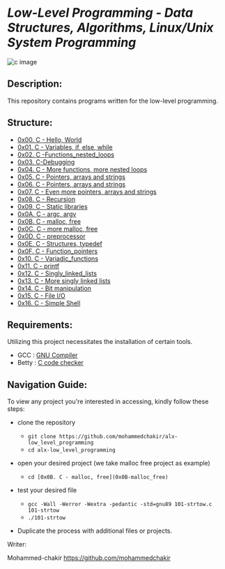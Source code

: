 # *Low-Level Programming - Data Structures, Algorithms, Linux/Unix System Programming*

![c image](https://5.imimg.com/data5/SELLER/Default/2021/6/OD/DF/RP/23999962/c-language-500x500.jpg)

## Description:

This repository contains programs written for the low-level programming.

## Structure:
- [0x00. C - Hello, World](0x00-hello_world)
- [0x01. C - Variables, if, else, while](0x01-variables_if_else_while)
- [0x02. C -Functions_nested_loops](0x02-functions_nested_loops)
- [0x03. C-Debugging](0x03-debugging)
- [0x04. C - More functions, more nested loops](0x04-more_functions_nested_loops)
- [0x05. C - Pointers, arrays and strings](0x05-pointers_arrays_strings)
- [0x06. C - Pointers, arrays and strings](0x06-pointers_arrays_strings)
- [0x07. C - Even more pointers, arrays and strings](0x07-pointers_arrays_strings)
- [0x08. C - Recursion](0x08-recursion)
- [0x09. C - Static libraries](0x09-static_libraries)
- [0x0A. C - argc, argv](0x0A-argc_argv)
- [0x0B. C - malloc, free](0x0B-malloc_free)
- [0x0C. C - more malloc, free](0x0C-more_malloc_free)
- [0x0D. C - preprocessor](0x0D-preprocessor)
- [0x0E. C - Structures, typedef](0x0E-structures_typedef)
- [0x0F. C - Function_pointers](0x0F-function_pointers)
- [0x10. C - Variadic_functions](0x10-variadic_functions)
- [0x11. C - printf](https://github.com/mohammedchakir/printf)
- [0x12. C - Singly_linked_lists](0x12-singly_linked_lists)
- [0x13. C - More singly linked lists](0x13-more_singly_linked_lists)
- [0x14. C - Bit manipulation](0x14-bit_manipulation)
- [0x15. C - File I/O](0x15-file_io)
- [0x16. C - Simple Shell](https://github.com/mohammedchakir/simple_shell)


## Requirements:

Utilizing this project necessitates the installation of certain tools.

- GCC : [GNU Compiler](https://gcc.gnu.org/)
- Betty : [C code checker](https://blog.ehoneahobed.com/betty-styles-for-c-programming-explained)

## Navigation Guide:

To view any project you're interested in accessing, kindly follow these steps:

- clone the repository

    - `git clone https://github.com/mohammedchakir/alx-low_level_programming`
    - `cd alx-low_level_programming`

- open your desired project (we take malloc free project as example)
   
    - `cd [0x0B. C - malloc, free](0x0B-malloc_free)`

- test your desired file
    
    - `gcc -Wall -Werror -Wextra -pedantic -std=gnu89 101-strtow.c 101-strtow`
    - `./101-strtow`
- Duplicate the process with additional files or projects.

Writer:

Mohammed-chakir  <https://github.com/mohammedchakir>
